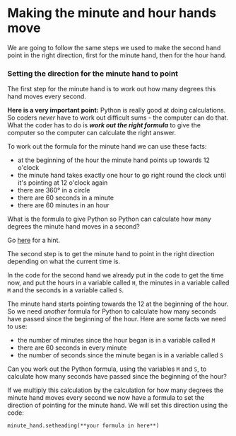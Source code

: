 # Making the minute and hour hands move

We are going to follow the same steps we used to make the second hand point in the right direction, first for the minute hand, then for the hour hand.

### Setting the direction for the minute hand to point

The first step for the minute hand is to work out how many degrees this hand moves every second.

**Here is a very important point:** Python is really good at doing calculations. So coders *never* have to work out difficult sums - the computer can do that. What the coder has to do is **_work out the right formula_** to give the computer so the computer can calculate the right answer.

To work out the formula for the minute hand we can use these facts:

+ at the beginning of the hour the minute hand points up towards 12 o'clock
+ the minute hand takes exactly one hour to go right round the clock until it's pointing at 12 o'clock again
+ there are 360° in a circle
+ there are 60 seconds in a minute
+ there are 60 minutes in an hour

What is the formula to give Python so Python can calculate how many degrees the minute hand moves in a second?

Go [here](README2.md) for a hint.

The second step is to get the minute hand to point in the right direction depending on what the current time is.

In the code for the second hand we already put in the code to get the time now, and put the hours in a variable called ```H```, the minutes in a variable called ```M``` and the seconds in a variable called ```S```. 

The minute hand starts pointing towards the 12 at the beginning of the hour. So we need *another* formula for Python to calculate how many seconds have passed since the beginning of the hour. Here are some facts we need to use:

+ the number of minutes since the hour began is in a variable called ```M```
+ there are 60 seconds in every minute
+ the number of seconds since the minute began is in a variable called ```S```

Can you work out the Python formula, using the variables ```M``` and ```S```, to calculate how many seconds have passed since the beginning of the hour?

If we multiply this calculation by the calculation for how many degrees the minute hand moves every second we now have a formula to set the direction of pointing for the minute hand. We will set this direction using the code:
```
minute_hand.setheading(**your formula in here**)
```




